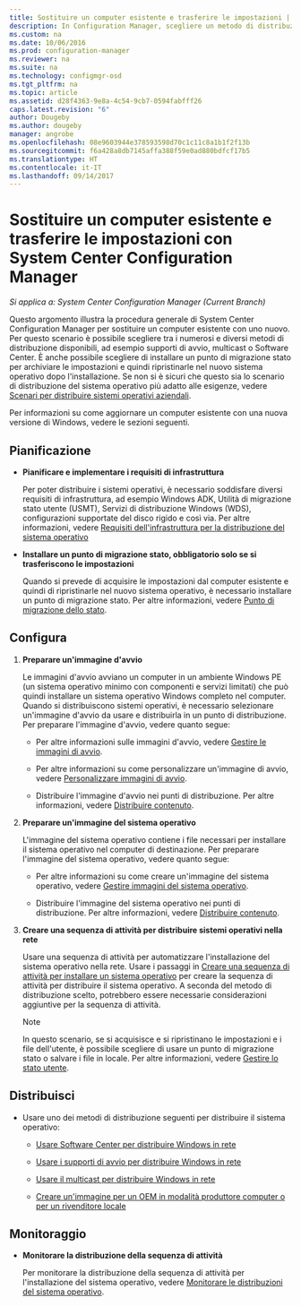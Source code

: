 ```yaml
---
title: Sostituire un computer esistente e trasferire le impostazioni | Microsoft Docs
description: In Configuration Manager, scegliere un metodo di distribuzione, ad esempio supporti di avvio, multicast o Software Center, per sostituire un computer esistente con uno nuovo.
ms.custom: na
ms.date: 10/06/2016
ms.prod: configuration-manager
ms.reviewer: na
ms.suite: na
ms.technology: configmgr-osd
ms.tgt_pltfrm: na
ms.topic: article
ms.assetid: d28f4363-9e8a-4c54-9cb7-0594fabfff26
caps.latest.revision: "6"
author: Dougeby
ms.author: dougeby
manager: angrobe
ms.openlocfilehash: 08e9603944e378593598d70c1c11c8a1b1f2f13b
ms.sourcegitcommit: f6a428a8db7145affa388f59e0ad880bdfcf17b5
ms.translationtype: HT
ms.contentlocale: it-IT
ms.lasthandoff: 09/14/2017
---
```

# <a name="replace-an-existing-computer-and-transfer-settings-with-system-center-configuration-manager"></a>Sostituire un computer esistente e trasferire le impostazioni con System Center Configuration Manager

*Si applica a: System Center Configuration Manager (Current Branch)*

Questo argomento illustra la procedura generale di System Center Configuration Manager per sostituire un computer esistente con uno nuovo. Per questo scenario è possibile scegliere tra i numerosi e diversi metodi di distribuzione disponibili, ad esempio supporti di avvio, multicast o Software Center. È anche possibile scegliere di installare un punto di migrazione stato per archiviare le impostazioni e quindi ripristinarle nel nuovo sistema operativo dopo l'installazione. Se non si è sicuri che questo sia lo scenario di distribuzione del sistema operativo più adatto alle esigenze, vedere [Scenari per distribuire sistemi operativi aziendali](scenarios-to-deploy-enterprise-operating-systems.md).  

 Per informazioni su come aggiornare un computer esistente con una nuova versione di Windows, vedere le sezioni seguenti.  

##  <a name="BKMK_Plan"></a> Pianificazione  

-   **Pianificare e implementare i requisiti di infrastruttura**  

     Per poter distribuire i sistemi operativi, è necessario soddisfare diversi requisiti di infrastruttura, ad esempio Windows ADK, Utilità di migrazione stato utente (USMT), Servizi di distribuzione Windows (WDS), configurazioni supportate del disco rigido e così via. Per altre informazioni, vedere [Requisiti dell'infrastruttura per la distribuzione del sistema operativo](../plan-design/infrastructure-requirements-for-operating-system-deployment.md)  

-   **Installare un punto di migrazione stato, obbligatorio solo se si trasferiscono le impostazioni**  

     Quando si prevede di acquisire le impostazioni dal computer esistente e quindi di ripristinarle nel nuovo sistema operativo, è necessario installare un punto di migrazione stato. Per altre informazioni, vedere [Punto di migrazione dello stato](../get-started/prepare-site-system-roles-for-operating-system-deployments.md#BKMK_StateMigrationPoints).  

##  <a name="BKMK_Configure"></a> Configura  

1.  **Preparare un'immagine d'avvio**  

     Le immagini d'avvio avviano un computer in un ambiente Windows PE (un sistema operativo minimo con componenti e servizi limitati) che può quindi installare un sistema operativo Windows completo nel computer. Quando si distribuiscono sistemi operativi, è necessario selezionare un'immagine d'avvio da usare e distribuirla in un punto di distribuzione. Per preparare l'immagine d'avvio, vedere quanto segue:  

    -   Per altre informazioni sulle immagini d'avvio, vedere [Gestire le immagini di avvio](../get-started/manage-boot-images.md).  

    -   Per altre informazioni su come personalizzare un'immagine di avvio, vedere [Personalizzare immagini di avvio](../get-started/customize-boot-images.md).  

    -   Distribuire l'immagine d'avvio nei punti di distribuzione. Per altre informazioni, vedere [Distribuire contenuto](../../core/servers/deploy/configure/deploy-and-manage-content.md#bkmk_distribute).  

2.  **Preparare un'immagine del sistema operativo**  

     L'immagine del sistema operativo contiene i file necessari per installare il sistema operativo nel computer di destinazione. Per preparare l'immagine del sistema operativo, vedere quanto segue:  

    -   Per altre informazioni su come creare un'immagine del sistema operativo, vedere [Gestire immagini del sistema operativo](../get-started/manage-operating-system-images.md).  

    -   Distribuire l'immagine del sistema operativo nei punti di distribuzione. Per altre informazioni, vedere [Distribuire contenuto](../../core/servers/deploy/configure/deploy-and-manage-content.md#bkmk_distribute).  

3.  **Creare una sequenza di attività per distribuire sistemi operativi nella rete**  

     Usare una sequenza di attività per automatizzare l'installazione del sistema operativo nella rete. Usare i passaggi in [Creare una sequenza di attività per installare un sistema operativo](create-a-task-sequence-to-install-an-operating-system.md) per creare la sequenza di attività per distribuire il sistema operativo. A seconda del metodo di distribuzione scelto, potrebbero essere necessarie considerazioni aggiuntive per la sequenza di attività.  

    > [!NOTE]  
    >  In questo scenario, se si acquisisce e si ripristinano le impostazioni e i file dell'utente, è possibile scegliere di usare un punto di migrazione stato o salvare i file in locale. Per altre informazioni, vedere [Gestire lo stato utente](../get-started/manage-user-state.md).  

##  <a name="BKMK_Deploy"></a> Distribuisci  

-   Usare uno dei metodi di distribuzione seguenti per distribuire il sistema operativo:  

    -   [Usare Software Center per distribuire Windows in rete](use-software-center-to-deploy-windows-over-the-network.md)  

    -   [Usare i supporti di avvio per distribuire Windows in rete](use-bootable-media-to-deploy-windows-over-the-network.md)  

    -   [Usare il multicast per distribuire Windows in rete](use-multicast-to-deploy-windows-over-the-network.md)  

    -   [Creare un'immagine per un OEM in modalità produttore computer o per un rivenditore locale](create-an-image-for-an-oem-in-factory-or-a-local-depot.md)  

## <a name="monitor"></a>Monitoraggio  

-   **Monitorare la distribuzione della sequenza di attività**  

     Per monitorare la distribuzione della sequenza di attività per l'installazione del sistema operativo, vedere [Monitorare le distribuzioni del sistema operativo](monitor-operating-system-deployments.md).  
